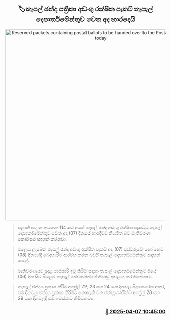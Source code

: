 <p align='center'><b><h2 align='center' title='Reserved packets containing postal ballots to be handed over to the Postal Department today'>🏷තැපල් ඡන්ද පත්‍රිකා අඩංගු රක්ෂිත පැකට් තැපැල් දෙපාර්තමේන්තුව වෙත අද භාරදෙයි</h2></b></p>
<p align='center'><img src='https://helakuru.sgp1.cdn.digitaloceanspaces.com/esana/images/lib/postal-vote-nn-archived.jpg' width='600' alt='Reserved packets containing postal ballots to be handed over to the Postal Department today'></p>

> පළාත් පාලන ආයතන 114 කට අයත් තැපල් ඡන්ද අඩංගු රක්ෂිත පැකට්ටු තැපැල් දෙපාර්තමේන්තුව වෙත අද (07) දිනයේ භාරදීමට නියමිත බව මැතිවරණ කොමිසම සඳහන් කරනවා.

> එලෙස ලැබෙන තැපල් ඡන්ද අඩංගු රක්ෂිත පැකට් අද (07) පස්වරුවේ හෝ හෙට (08) දිනයේදී බෙදාහැරිම ආරම්හ කරන බවයි තැපැල් දෙපාර්තමේන්තුව සඳහන් කළේ.

> මැතිවරණයට අදාළ රාජකාරි ඉටු කිරීම සඳහා තැපැල් දෙපාර්තමේන්තුව ඊයේ (06) දින සිට සියලුම තැපැල් සේවකයින්ගේ නිවාඩු අවලංගු කර තිබෙනවා.

> තැපැල් ඡන්දය ප්‍රකාශ කිරීම අප්‍රේල් 22, 23 සහ 24 යන දිනවල සිදුකෙරෙන අතර, එම දිනවල ඡන්දය ප්‍රකාශ කිරීමට නොහැකි වන ඡන්දදායකයින්ට අප්‍රේල් 28 සහ 29 යන දිනවලදී එම අවස්ථාව හිමිවනවා.



<h3 align='right'><a href='https://www.helakuru.lk/esana/p/109023/'>📅 2025-04-07 10:45:00</a></h3>
